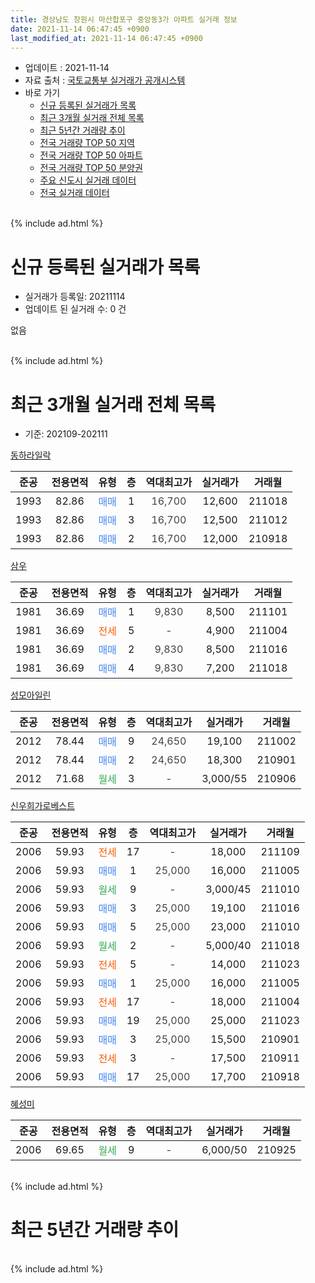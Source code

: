 ```yaml
---
title: 경상남도 창원시 마산합포구 중앙동3가 아파트 실거래 정보
date: 2021-11-14 06:47:45 +0900
last_modified_at: 2021-11-14 06:47:45 +0900
---
```


* 업데이트 : 2021-11-14
* 자료 출처 : [국토교통부 실거래가 공개시스템](http://rt.molit.go.kr)
* 바로 가기
    * [신규 등록된 실거래가 목록](#신규-등록된-실거래가-목록)
    * [최근 3개월 실거래 전체 목록](#최근-3개월-실거래-전체-목록)
    * [최근 5년간 거래량 추이](#최근-5년간-거래량-추이)
    * [전국 거래량 TOP 50 지역](https://inasie.github.io/apt-trade-info/최근-3개월-전국에서-가장-거래가-많이-발생한-지역)
    * [전국 거래량 TOP 50 아파트](https://inasie.github.io/apt-trade-info/최근-3개월-전국에서-가장-거래가-많이-발생한-아파트)
    * [전국 거래량 TOP 50 분양권](https://inasie.github.io/apt-trade-info/최근-3개월-전국에서-가장-거래가-많이-발생한-분양권)
    * [주요 신도시 실거래 데이터](https://inasie.github.io/apt-trade-info/주요-신도시)
    * [전국 실거래 데이터](https://inasie.github.io/apt-trade-info/전국)
<br>
{% include ad.html %}
<br>

# 신규 등록된 실거래가 목록
* 실거래가 등록일: 20211114
* 업데이트 된 실거래 수: 0 건

없음

<br>
{% include ad.html %}
<br>

# 최근 3개월 실거래 전체 목록
* 기준: 202109-202111


[동하라일락](https://search.naver.com/search.naver?query=%EA%B2%BD%EC%83%81%EB%82%A8%EB%8F%84+%EC%B0%BD%EC%9B%90%EC%8B%9C+%EB%A7%88%EC%82%B0%ED%95%A9%ED%8F%AC%EA%B5%AC+%EC%A4%91%EC%95%99%EB%8F%993%EA%B0%80+%EB%8F%99%ED%95%98%EB%9D%BC%EC%9D%BC%EB%9D%BD)

|준공|전용면적|유형|층|역대최고가|실거래가|거래월|
|:---:|:---:|:---:|:---:|:---:|:---:|:---:|
|1993|82.86|<span style="color:#4285f3">매매</span>|1|<span style="color:#444444">16,700</span>|12,600|211018|
|1993|82.86|<span style="color:#4285f3">매매</span>|3|<span style="color:#444444">16,700</span>|12,500|211012|
|1993|82.86|<span style="color:#4285f3">매매</span>|2|<span style="color:#444444">16,700</span>|12,000|210918|

[삼우](https://search.naver.com/search.naver?query=%EA%B2%BD%EC%83%81%EB%82%A8%EB%8F%84+%EC%B0%BD%EC%9B%90%EC%8B%9C+%EB%A7%88%EC%82%B0%ED%95%A9%ED%8F%AC%EA%B5%AC+%EC%A4%91%EC%95%99%EB%8F%993%EA%B0%80+%EC%82%BC%EC%9A%B0)

|준공|전용면적|유형|층|역대최고가|실거래가|거래월|
|:---:|:---:|:---:|:---:|:---:|:---:|:---:|
|1981|36.69|<span style="color:#4285f3">매매</span>|1|<span style="color:#444444">9,830</span>|8,500|211101|
|1981|36.69|<span style="color:#ff5a00">전세</span>|5|<span style="color:#444444">-</span>|4,900|211004|
|1981|36.69|<span style="color:#4285f3">매매</span>|2|<span style="color:#444444">9,830</span>|8,500|211016|
|1981|36.69|<span style="color:#4285f3">매매</span>|4|<span style="color:#444444">9,830</span>|7,200|211018|

[성모아일린](https://search.naver.com/search.naver?query=%EA%B2%BD%EC%83%81%EB%82%A8%EB%8F%84+%EC%B0%BD%EC%9B%90%EC%8B%9C+%EB%A7%88%EC%82%B0%ED%95%A9%ED%8F%AC%EA%B5%AC+%EC%A4%91%EC%95%99%EB%8F%993%EA%B0%80+%EC%84%B1%EB%AA%A8%EC%95%84%EC%9D%BC%EB%A6%B0)

|준공|전용면적|유형|층|역대최고가|실거래가|거래월|
|:---:|:---:|:---:|:---:|:---:|:---:|:---:|
|2012|78.44|<span style="color:#4285f3">매매</span>|9|<span style="color:#444444">24,650</span>|19,100|211002|
|2012|78.44|<span style="color:#4285f3">매매</span>|2|<span style="color:#444444">24,650</span>|18,300|210901|
|2012|71.68|<span style="color:#34a853">월세</span>|3|<span style="color:#444444">-</span>|3,000/55|210906|

[신우희가로베스트](https://search.naver.com/search.naver?query=%EA%B2%BD%EC%83%81%EB%82%A8%EB%8F%84+%EC%B0%BD%EC%9B%90%EC%8B%9C+%EB%A7%88%EC%82%B0%ED%95%A9%ED%8F%AC%EA%B5%AC+%EC%A4%91%EC%95%99%EB%8F%993%EA%B0%80+%EC%8B%A0%EC%9A%B0%ED%9D%AC%EA%B0%80%EB%A1%9C%EB%B2%A0%EC%8A%A4%ED%8A%B8)

|준공|전용면적|유형|층|역대최고가|실거래가|거래월|
|:---:|:---:|:---:|:---:|:---:|:---:|:---:|
|2006|59.93|<span style="color:#ff5a00">전세</span>|17|<span style="color:#444444">-</span>|18,000|211109|
|2006|59.93|<span style="color:#4285f3">매매</span>|1|<span style="color:#444444">25,000</span>|16,000|211005|
|2006|59.93|<span style="color:#34a853">월세</span>|9|<span style="color:#444444">-</span>|3,000/45|211010|
|2006|59.93|<span style="color:#4285f3">매매</span>|3|<span style="color:#444444">25,000</span>|19,100|211016|
|2006|59.93|<span style="color:#4285f3">매매</span>|5|<span style="color:#444444">25,000</span>|23,000|211010|
|2006|59.93|<span style="color:#34a853">월세</span>|2|<span style="color:#444444">-</span>|5,000/40|211018|
|2006|59.93|<span style="color:#ff5a00">전세</span>|5|<span style="color:#444444">-</span>|14,000|211023|
|2006|59.93|<span style="color:#4285f3">매매</span>|1|<span style="color:#444444">25,000</span>|16,000|211005|
|2006|59.93|<span style="color:#ff5a00">전세</span>|17|<span style="color:#444444">-</span>|18,000|211004|
|2006|59.93|<span style="color:#4285f3">매매</span>|19|<span style="color:#444444">25,000</span>|25,000|211023|
|2006|59.93|<span style="color:#4285f3">매매</span>|3|<span style="color:#444444">25,000</span>|15,500|210901|
|2006|59.93|<span style="color:#ff5a00">전세</span>|3|<span style="color:#444444">-</span>|17,500|210911|
|2006|59.93|<span style="color:#4285f3">매매</span>|17|<span style="color:#444444">25,000</span>|17,700|210918|

[혜성미](https://search.naver.com/search.naver?query=%EA%B2%BD%EC%83%81%EB%82%A8%EB%8F%84+%EC%B0%BD%EC%9B%90%EC%8B%9C+%EB%A7%88%EC%82%B0%ED%95%A9%ED%8F%AC%EA%B5%AC+%EC%A4%91%EC%95%99%EB%8F%993%EA%B0%80+%ED%98%9C%EC%84%B1%EB%AF%B8)

|준공|전용면적|유형|층|역대최고가|실거래가|거래월|
|:---:|:---:|:---:|:---:|:---:|:---:|:---:|
|2006|69.65|<span style="color:#34a853">월세</span>|9|<span style="color:#444444">-</span>|6,000/50|210925|


<br>
{% include ad.html %}
<br>

# 최근 5년간 거래량 추이


<div style="width:100%;">
    <canvas id="deal_progress" height="200"></canvas>
</div>

<script>
new Chart(document.getElementById("deal_progress"), {
    type: 'line',
    data: {
        labels: ['201611','201612','201701','201702','201703','201704','201705','201706','201707','201708','201709','201710','201711','201712','201801','201802','201803','201804','201805','201806','201807','201808','201809','201810','201811','201812','201901','201902','201903','201904','201905','201906','201907','201908','201909','201910','201911','201912','202001','202002','202003','202004','202005','202006','202007','202008','202009','202010','202011','202012','202101','202102','202103','202104','202105','202106','202107','202108','202109','202110','202111'],
        datasets: [{
            label: '매매',
            pointRadius: 1,
            data: [6, 3, 0, 2, 4, 3, 2, 3, 2, 2, 4, 1, 2, 1, 0, 3, 4, 0, 0, 3, 1, 1, 1, 3, 2, 2, 4, 1, 1, 5, 3, 1, 1, 1, 0, 4, 3, 2, 2, 3, 5, 2, 5, 3, 2, 0, 3, 5, 6, 7, 6, 2, 1, 10, 10, 11, 7, 1, 4, 10, 1],
            borderColor: "rgba(255, 201, 14, 1)",
            backgroundColor: "rgba(255, 201, 14, 0.5)",
            fill: false,
            lineTension: 0
        },{
            label: '전월세',
            pointRadius: 1,
            data: [2, 5, 1, 1, 5, 0, 2, 0, 1, 5, 2, 4, 2, 0, 3, 0, 0, 3, 2, 1, 0, 3, 0, 2, 0, 2, 4, 3, 3, 2, 3, 2, 1, 2, 1, 1, 1, 0, 1, 3, 1, 1, 1, 4, 1, 2, 1, 0, 2, 2, 0, 1, 1, 2, 2, 2, 0, 1, 3, 5, 1],
            borderColor: "rgba(0, 141, 185, 1)",
            backgroundColor: "rgba(0, 141, 185, 0.5)",
            fill: false,
            lineTension: 0
        }
        ]
    },
    options: {
        responsive: true,
        title: {
            display: false
        },
        tooltips: {
            mode: 'index',
            intersect: false
        },
        hover: {
            mode: 'nearest',
            intersect: true
        },
        scales: {
            xAxes: [{
                display: true,
                scaleLabel: {
                    display: true,
                    labelString: '년/월'
                }
            }],
            yAxes: [{
                display: true,
                ticks: {
                    suggestedMin: 0,
                },
                scaleLabel: {
                    display: true,
                    labelString: '실거래 수'
                }
            }]
        }
    }
});

</script>


<br>
{% include ad.html %}
<br>

